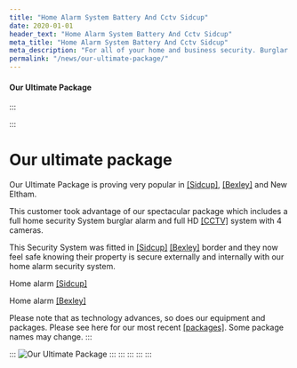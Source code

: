 ```yaml
---
title: "Home Alarm System Battery And Cctv Sidcup"
date: 2020-01-01
header_text: "Home Alarm System Battery And Cctv Sidcup"
meta_title: "Home Alarm System Battery And Cctv Sidcup"
meta_description: "For all of your home and business security. Burglar Alarm Servicing, Burglar Alarm Installation, Alarm Battery and CCTV. Call 020 8302 4065 or email us."
permalink: "/news/our-ultimate-package/"
---
```


#### Our Ultimate Package

:::

::: 
# Our ultimate package

Our Ultimate Package is proving very popular in [[Sidcup]](../pages/sidcup.php.html), [[Bexley]](../pages/bexley.php.html) and New Eltham.

This customer took advantage of our spectacular package which includes a full home security System burglar alarm and full HD [[CCTV]](../categories/cctv.php.html) system with 4 cameras.

This Security System was fitted in [[Sidcup]](../pages/sidcup.php.html) [[Bexley]](../pages/bexley.php.html) border and they now feel safe knowing their property is secure externally and internally with our home alarm security system.

Home alarm [[Sidcup]](../pages/sidcup.php.html)

Home alarm [[Bexley]](../pages/bexley.php.html)

Please note that as technology advances, so does our equipment and packages. Please see here for our most recent [[packages]](../categories/special-offers.php.html). Some package names may change.
:::

::: 
![Our Ultimate Package](https://res.cloudinary.com/kbs/image/upload/jrsayupkfuccdpf3vuvd.jpg)
:::
:::
:::
:::
:::